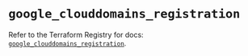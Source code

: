 # `google_clouddomains_registration`

Refer to the Terraform Registry for docs: [`google_clouddomains_registration`](https://registry.terraform.io/providers/hashicorp/google/6.27.0/docs/resources/clouddomains_registration).
